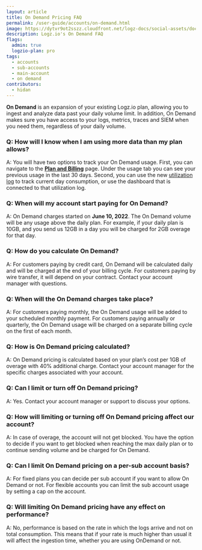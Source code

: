 ```yaml
---
layout: article
title: On Demand Pricing FAQ
permalink: /user-guide/accounts/on-demand.html
image: https://dytvr9ot2sszz.cloudfront.net/logz-docs/social-assets/docs-social.jpg
description: Logz.io's On Demand FAQ
flags:
  admin: true
  logzio-plan: pro
tags:
  - accounts
  - sub-accounts
  - main-account
  - on demand
contributors:
  - hidan
---
```


**On Demand** is an expansion of your existing Logz.io plan, allowing you to ingest and analyze data past your daily volume limit. In addition, On Demand makes sure you have access to your logs, metrics, traces and SIEM when you need them, regardless of your daily volume.

### Q: How will I know when I am using more data than my plan allows?

A: You will have two options to track your On Demand usage. First, you can navigate to the **[Plan and Billing](https://app.logz.io/#/dashboard/settings/plan-and-billing/plan)** page. Under the usage tab you can see your previous usage in the last 30 days. Second, you can use the new [utilization log](https://docs.logz.io/user-guide/accounts/manage-account-usage.html) to track current day consumption, or use the dashboard that is connected to that utilization log. 

### Q: When will my account start paying for On Demand?

A: On Demand charges started on **June 10, 2022**. The On Demand volume will be any usage above the daily plan. For example, if your daily plan is 10GB, and you send us 12GB in a day you will be charged for 2GB overage for that day. 

### Q: How do you calculate On Demand?

A: For customers paying by credit card, On Demand will be calculated daily and will be charged at the end of your billing cycle. For customers paying by wire transfer, it will depend on your contract. Contact your account manager with questions.

### Q: When will the On Demand charges take place?

A: For customers paying monthly, the On Demand usage will be added to your scheduled monthly payment. For customers paying annually or quarterly, the On Demand usage will be charged on a separate billing cycle on the first of each month.

### Q: How is On Demand pricing calculated?

A: On Demand pricing is calculated based on your plan’s cost per 1GB of overage with 40% additional charge. Contact your account manager for the specific charges associated with your account.

### Q: Can I limit or turn off On Demand pricing?

A: Yes. Contact your account manager or support to discuss your options.

### Q: How will limiting or turning off On Demand pricing affect our account? 

A: In case of overage, the account will not get blocked. You have the option to decide if you want to get blocked when reaching the max daily plan or to continue sending volume and be charged for On Demand. 

### Q: Can I limit On Demand pricing on a per-sub account basis? 

A: For fixed plans you can decide per sub account if you want to allow On Demand or not. For flexible accounts you can limit the sub account usage by setting a cap on the account. 

### Q: Will limiting On Demand pricing have any effect on performance? 

A: No, performance is based on the rate in which the logs arrive and not on total consumption. This means that if your rate is much higher than usual it will affect the ingestion time, whether you are using OnDemand or not. 
